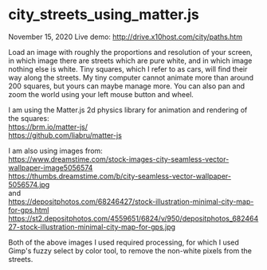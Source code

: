 # city_streets_using_matter.js

November 15, 2020
Live demo: http://drive.x10host.com/city/paths.htm  
  
Load an image with roughly the proportions and resolution of your screen, in which image there are streets which are pure white, and in which image nothing else is white. Tiny squares, which I refer to as cars, will find their way along the streets. My tiny computer cannot animate more than around 200 squares, but yours can maybe manage more. You can also pan and zoom the world using your left mouse button and wheel.  
  
I am using the Matter.js  2d physics library for animation and rendering of the squares:  
https://brm.io/matter-js/  
https://github.com/liabru/matter-js  
  
I am also using images from:  
https://www.dreamstime.com/stock-images-city-seamless-vector-wallpaper-image5056574  
https://thumbs.dreamstime.com/b/city-seamless-vector-wallpaper-5056574.jpg  
and  
https://depositphotos.com/68246427/stock-illustration-minimal-city-map-for-gps.html  
https://st2.depositphotos.com/4559651/6824/v/950/depositphotos_68246427-stock-illustration-minimal-city-map-for-gps.jpg  
  
Both of the above images I used required processing, for which I used Gimp's fuzzy select by color tool, to remove the non-white pixels from the streets.  
  

